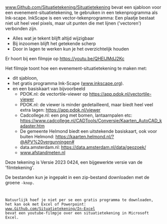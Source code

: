 www.Github.com/Situatietekening/Situatietekening 
 bevat een sjabloon voor een evenement-situatietekening, te gebruiken in een tekenprogramma als Ink-scape.
 InkScape is een vector-tekenprogramma: Een plaatje bestaat niet uit heel veel pixels, maar uit punten die met lijnen ('vectoren') verbonden zijn.

+  Alles wat je tekent blijft altijd wijzigbaar
+  Bij inzoomen blijft het getekende scherp
+  Door in lagen te werken kun je het overzichtelijk houden


Er hoort bij een filmpje op https://youtu.be/QHEIJMdJ2Kc

Het filmpje toont hoe een evenement-situatietekening te maken met:
- dit sjabloon,
- het gratis programma Ink-Scape (www.inkscape.org).
- en een basiskaart van bijvoorbeeld
    - PDOK.nl: de vectortile-viewer op https://app.pdok.nl/vectortile-viewer
    - PDOK.nl: de viewer is minder gedetailleerd, maar biedt heel veel extra lagen: https://app.pdok.nl/viewer
    - Cadcollege.nl: een png met bomen, lantaarnpalen etc: https://www.cadcollege.nl/CADTools/Conversie/Kaarten_AutoCAD_kadaster.htm
    - De gemeente Helmond biedt een uitstekende basiskaart, ook voor buiten Helmond: https://kaarten.helmond.nl/?@APV%20vergunningen#
    - data.amsterdam.nl: https://data.amsterdam.nl/data/geozoek/
    - www.afstandmeten.nl

Deze tekening is Versie 2023 0424,
een bijgewerkte versie van de 'filmtekening'.

De bestanden kun je ingepakt in een zip-bestand downloaden met de groene <code>-knop.
 
 
Natuurlijk hoef je niet per se een gratis programma te downloaden, het kan ook met Excel of Powerpoint:
www.Github.com/Situatietekening/In-Excel bevat een youtube-filmpje over een situatietekening in Microsoft Excel.

